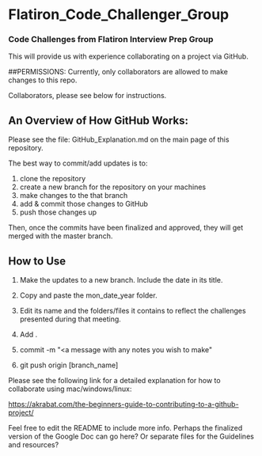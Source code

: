 # Flatiron_Code_Challenger_Group

### Code Challenges from Flatiron Interview Prep Group

This will provide us with experience collaborating on a project via GitHub.

##PERMISSIONS:
Currently, only collaborators are allowed to make changes to this repo.

Collaborators, please see below for instructions.

## An Overview of How GitHub Works:

Please see the file: GitHub_Explanation.md on the main page of this repository.


The best way to commit/add updates is to:

1. clone the repository
2. create a new branch for the repository on your machines
2. make changes to the that branch
3. add & commit those changes to GitHub
4. push those changes up

Then, once the commits have been finalized and approved, they will get merged with the master branch.

## How to Use

1. Make the updates to a new branch. Include the date in its title.

2. Copy and paste the mon_date_year folder.

3. Edit its name and the folders/files it contains to reflect the challenges presented during that meeting.

4. Add .
5. commit -m "<a message with any notes you wish to make"
6. git push origin [branch_name]



Please see the following link for a detailed explanation for how to collaborate using mac/windows/linux:

https://akrabat.com/the-beginners-guide-to-contributing-to-a-github-project/

Feel free to edit the README to include more info.
Perhaps the finalized version of the Google Doc can go here?
Or separate files for the Guidelines and resources?
